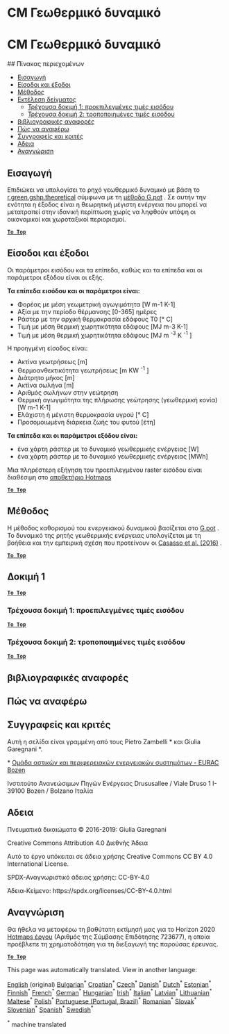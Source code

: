 <h1> <a class="anchor" id="cm-shallow-geothermal-potential" href="#cm-shallow-geothermal-potential"><i class="fa fa-link"></i></a> CM Γεωθερμικό δυναμικό </h1><h1> <a class="anchor" id="cm-shallow-geothermal-potential" href="#cm-shallow-geothermal-potential"><i class="fa fa-link"></i></a> CM Γεωθερμικό δυναμικό </h1><p> ## Πίνακας περιεχομένων </p><ul><li> <a href="#introduction">Εισαγωγή</a> </li><li> <a href="#inputs-and-outputs">Είσοδοι και έξοδοι</a> </li><li> <a href="#method">Μέθοδος</a> </li><li> <a href="#sample-run">Εκτέλεση δείγματος</a> <ul><li> <a href="#test-run-1-default-input-values">Τρέχουσα δοκιμή 1: προεπιλεγμένες τιμές εισόδου</a> </li><li> <a href="#test-run-2-modified-input-values">Τρέχουσα δοκιμή 2: τροποποιημένες τιμές εισόδου</a> </li></ul></li><li> <a href="#references">βιβλιογραφικές αναφορές</a> </li><li> <a href="#how-to-cite">Πώς να αναφέρω</a> </li><li> <a href="#authors-and-reviewers">Συγγραφείς και κριτές</a> </li><li> <a href="#license">Αδεια</a> </li><li> <a href="#acknowledgement">Αναγνώριση</a> </li></ul><h2> <a class="anchor" id="introduction" href="#introduction"><i class="fa fa-link"></i></a> Εισαγωγή </h2><p> Επιδιώκει να υπολογίσει το ρηχό γεωθερμικό δυναμικό με βάση το <a href="https://grass.osgeo.org/grass76/manuals/addons/r.green.gshp.theoretical.html">r.green.gshp.theoretical</a> σύμφωνα με τη <a href="https://www.sciencedirect.com/science/article/pii/S0360544216303358">μέθοδο G.pot</a> . Σε αυτήν την ενότητα η έξοδος είναι η θεωρητική μέγιστη ενέργεια που μπορεί να μετατραπεί στην ιδανική περίπτωση χωρίς να ληφθούν υπόψη οι οικονομικοί και χωροταξικοί περιορισμοί. </p><p><ins> <code><strong><a href="#table-of-contents">To Top</a></strong></code> </ins> </p><h2> <a class="anchor" id="inputs-and-outputs" href="#inputs-and-outputs"><i class="fa fa-link"></i></a> Είσοδοι και έξοδοι </h2><p> Οι παράμετροι εισόδου και τα επίπεδα, καθώς και τα επίπεδα και οι παράμετροι εξόδου είναι οι εξής. </p><p> <strong>Τα επίπεδα εισόδου και οι παράμετροι είναι:</strong> </p><ul><li> Φορέας με μέση γεωμετρική αγωγιμότητα [W m-1 K-1] </li><li> Αξία με την περίοδο θέρμανσης [0-365] ημέρες </li><li> Ράστερ με την αρχική θερμοκρασία εδάφους T0 [° C] </li><li> Τιμή με μέση θερμική χωρητικότητα εδάφους [MJ m-3 K-1] </li><li> Τιμή με μέση θερμική χωρητικότητα εδάφους [MJ m <sup>-3</sup> K <sup>-1</sup> ] </li></ul><p> Η προηγμένη είσοδος είναι: </p><ul><li> Ακτίνα γεωτρήσεως [m] </li><li> Θερμοανθεκτικότητα γεωτρήσεως [m KW <sup>-1</sup> ] </li><li> Διάτρητο μήκος [m] </li><li> Ακτίνα σωλήνα [m] </li><li> Αριθμός σωλήνων στην γεώτρηση </li><li> Θερμική αγωγιμότητα της πλήρωσης γεώτρησης (γεωθερμική κονία) [W m-1 K-1] </li><li> Ελάχιστη ή μέγιστη θερμοκρασία υγρού [° C] </li><li> Προσομοιωμένη διάρκεια ζωής του φυτού [έτη] </li></ul><p> <strong>Τα επίπεδα και οι παράμετροι εξόδου είναι:</strong> </p><ul><li> ένα χάρτη ράστερ με το δυναμικό γεωθερμικής ενέργειας [W] </li><li> ένα χάρτη ράστερ με το δυναμικό γεωθερμικής ενέργειας [MWh] </li></ul><p> Μια πληρέστερη εξήγηση του προεπιλεγμένου raster εισόδου είναι διαθέσιμη στο <a href="https://gitlab.com/hotmaps/potential/potential_geothermal_raster">αποθετήριο Hotmaps</a> </p><p><ins> <code><strong><a href="#table-of-contents">To Top</a></strong></code> </ins> </p><h2> <a class="anchor" id="method" href="#method"><i class="fa fa-link"></i></a> Μέθοδος </h2><p> Η μέθοδος καθορισμού του ενεργειακού δυναμικού βασίζεται στο <a href="https://www.sciencedirect.com/science/article/pii/S0360544216303358">G.pot</a> . Το δυναμικό της ρητής γεωθερμικής ενέργειας υπολογίζεται με τη βοήθεια και την εμπειρική σχέση που προτείνουν οι <a href="https://www.sciencedirect.com/science/article/pii/S0360544216303358">Casasso et al. (2016)</a> . </p><p><ins> <code><strong><a href="#table-of-contents">To Top</a></strong></code> </ins> </p><h2> <a class="anchor" id="test-run-1" href="#test-run-1"><i class="fa fa-link"></i></a> Δοκιμή 1 </h2><p><ins> <code><strong><a href="#table-of-contents">To Top</a></strong></code> </ins> </p><h3> <a class="anchor" id="test-run-1--default-input-values" href="#test-run-1--default-input-values"><i class="fa fa-link"></i></a> Τρέχουσα δοκιμή 1: προεπιλεγμένες τιμές εισόδου </h3><p><ins> <code><strong><a href="#table-of-contents">To Top</a></strong></code> </ins> </p><h3> <a class="anchor" id="test-run-2--modified-input-values" href="#test-run-2--modified-input-values"><i class="fa fa-link"></i></a> Τρέχουσα δοκιμή 2: τροποποιημένες τιμές εισόδου </h3><p><ins> <code><strong><a href="#table-of-contents">To Top</a></strong></code> </ins> </p><h2> <a class="anchor" id="references" href="#references"><i class="fa fa-link"></i></a> βιβλιογραφικές αναφορές </h2><h2> <a class="anchor" id="how-to-cite" href="#how-to-cite"><i class="fa fa-link"></i></a> Πώς να αναφέρω </h2><h2> <a class="anchor" id="authors-and-reviewers" href="#authors-and-reviewers"><i class="fa fa-link"></i></a> Συγγραφείς και κριτές </h2><p> Αυτή η σελίδα είναι γραμμένη από τους Pietro Zambelli * και Giulia Garegnani *. </p><p> * <a href="http://www.eurac.edu/en/research/technologies/renewableenergy/researchfields/Pages/Energy-strategies-and-planning.aspx">Ομάδα αστικών και περιφερειακών ενεργειακών συστημάτων - EURAC Bozen</a> </p><p> Ινστιτούτο Ανανεώσιμων Πηγών Ενέργειας Drususallee / Viale Druso 1 I-39100 Bozen / Bolzano Ιταλία </p><h2> <a class="anchor" id="license" href="#license"><i class="fa fa-link"></i></a> Αδεια </h2><p> Πνευματικά δικαιώματα © 2016-2019: Giulia Garegnani </p><p> Creative Commons Attribution 4.0 Διεθνής Άδεια </p><p> Αυτό το έργο υπόκειται σε άδεια χρήσης Creative Commons CC BY 4.0 International License. </p><p> SPDX-Αναγνωριστικό άδειας χρήσης: CC-BY-4.0 </p><p> Άδεια-Κείμενο: https://spdx.org/licenses/CC-BY-4.0.html </p><h2> <a class="anchor" id="acknowledgement" href="#acknowledgement"><i class="fa fa-link"></i></a> Αναγνώριση </h2><p> Θα ήθελα να μεταφέρω τη βαθύτατη εκτίμησή μας για το Horizon 2020 <a href="https://www.hotmaps-project.eu">Hotmaps έργου</a> (Αριθμός της Σύμβασης Επιδότησης 723677), η οποία προέβλεπε τη χρηματοδότηση για τη διεξαγωγή της παρούσας έρευνας. </p><p><ins> <code><strong><a href="#table-of-contents">To Top</a></strong></code> </ins> </p>
<!--- THIS IS A SUPER UNIQUE IDENTIFIER -->

This page was automatically translated. View in another language:

[English](../en/CM-Shallow-geothermal-potential) (original) [Bulgarian](../bg/CM-Shallow-geothermal-potential)<sup>\*</sup> [Croatian](../hr/CM-Shallow-geothermal-potential)<sup>\*</sup> [Czech](../cs/CM-Shallow-geothermal-potential)<sup>\*</sup> [Danish](../da/CM-Shallow-geothermal-potential)<sup>\*</sup> [Dutch](../nl/CM-Shallow-geothermal-potential)<sup>\*</sup> [Estonian](../et/CM-Shallow-geothermal-potential)<sup>\*</sup> [Finnish](../fi/CM-Shallow-geothermal-potential)<sup>\*</sup> [French](../fr/CM-Shallow-geothermal-potential)<sup>\*</sup> [German](../de/CM-Shallow-geothermal-potential)<sup>\*</sup>  [Hungarian](../hu/CM-Shallow-geothermal-potential)<sup>\*</sup> [Irish](../ga/CM-Shallow-geothermal-potential)<sup>\*</sup> [Italian](../it/CM-Shallow-geothermal-potential)<sup>\*</sup> [Latvian](../lv/CM-Shallow-geothermal-potential)<sup>\*</sup> [Lithuanian](../lt/CM-Shallow-geothermal-potential)<sup>\*</sup> [Maltese](../mt/CM-Shallow-geothermal-potential)<sup>\*</sup> [Polish](../pl/CM-Shallow-geothermal-potential)<sup>\*</sup> [Portuguese (Portugal, Brazil)](../pt/CM-Shallow-geothermal-potential)<sup>\*</sup> [Romanian](../ro/CM-Shallow-geothermal-potential)<sup>\*</sup> [Slovak](../sk/CM-Shallow-geothermal-potential)<sup>\*</sup> [Slovenian](../sl/CM-Shallow-geothermal-potential)<sup>\*</sup> [Spanish](../es/CM-Shallow-geothermal-potential)<sup>\*</sup> [Swedish](../sv/CM-Shallow-geothermal-potential)<sup>\*</sup> 

<sup>\*</sup> machine translated
